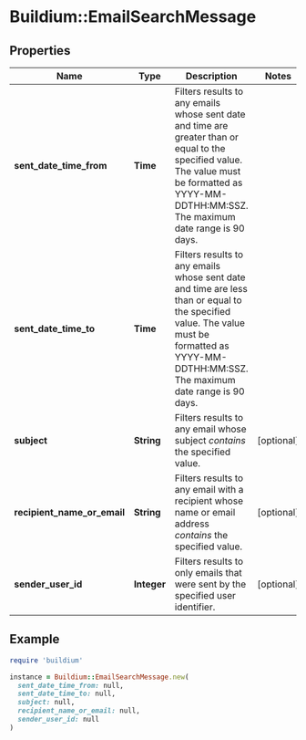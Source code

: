 # Buildium::EmailSearchMessage

## Properties

| Name | Type | Description | Notes |
| ---- | ---- | ----------- | ----- |
| **sent_date_time_from** | **Time** | Filters results to any emails whose sent date and time are greater than or equal to the specified value. The value must be formatted as YYYY-MM-DDTHH:MM:SSZ. The maximum date range is 90 days. |  |
| **sent_date_time_to** | **Time** | Filters results to any emails whose sent date and time are less than or equal to the specified value. The value must be formatted as YYYY-MM-DDTHH:MM:SSZ. The maximum date range is 90 days. |  |
| **subject** | **String** | Filters results to any email whose subject *contains* the specified value. | [optional] |
| **recipient_name_or_email** | **String** | Filters results to any email with a recipient whose name or email address *contains* the specified value. | [optional] |
| **sender_user_id** | **Integer** | Filters results to only emails that were sent by the specified user identifier. | [optional] |

## Example

```ruby
require 'buildium'

instance = Buildium::EmailSearchMessage.new(
  sent_date_time_from: null,
  sent_date_time_to: null,
  subject: null,
  recipient_name_or_email: null,
  sender_user_id: null
)
```

